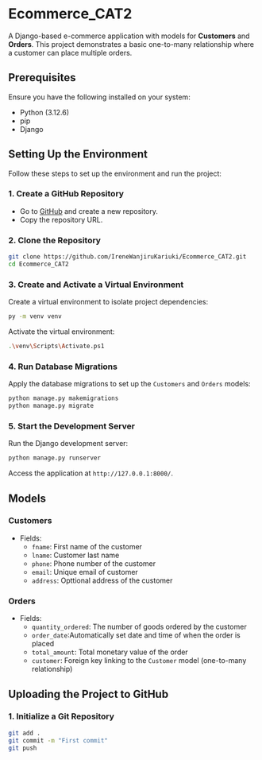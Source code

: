 # Ecommerce_CAT2

A Django-based e-commerce application with models for **Customers** and **Orders**. This project demonstrates a basic one-to-many relationship where a customer can place multiple orders.

## Prerequisites

Ensure you have the following installed on your system:

- Python (3.12.6)
- pip 
- Django

## Setting Up the Environment

Follow these steps to set up the environment and run the project:

### 1. Create a GitHub Repository

- Go to [GitHub](https://github.com/) and create a new repository.
- Copy the repository URL.

### 2. Clone the Repository

```bash
git clone https://github.com/IreneWanjiruKariuki/Ecommerce_CAT2.git
cd Ecommerce_CAT2
```

### 3. Create and Activate a Virtual Environment

Create a virtual environment to isolate project dependencies:

```bash
py -m venv venv
```
Activate the virtual environment:

  ```bash
  .\venv\Scripts\Activate.ps1
  ```

### 4. Run Database Migrations

Apply the database migrations to set up the `Customers` and `Orders` models:

```bash
python manage.py makemigrations
python manage.py migrate
```

### 5. Start the Development Server

Run the Django development server:

```bash
python manage.py runserver
```

Access the application at `http://127.0.0.1:8000/`.

## Models

### Customers
- Fields:
  - `fname`: First name of the customer
  - `lname`: Customer last name
  - `phone`: Phone number of the customer
  - `email`: Unique email of customer
  - `address`: Opttional address of the customer

### Orders
- Fields:
  - `quantity_ordered`: The number of goods ordered by the customer
  - `order_date`:Automatically set date and time of when the order is placed
  - `total_amount`: Total monetary value of the order
  - `customer`: Foreign key linking to the `Customer` model (one-to-many relationship)

## Uploading the Project to GitHub

### 1. Initialize a Git Repository

```bash
git add .
git commit -m "First commit"
git push
```
